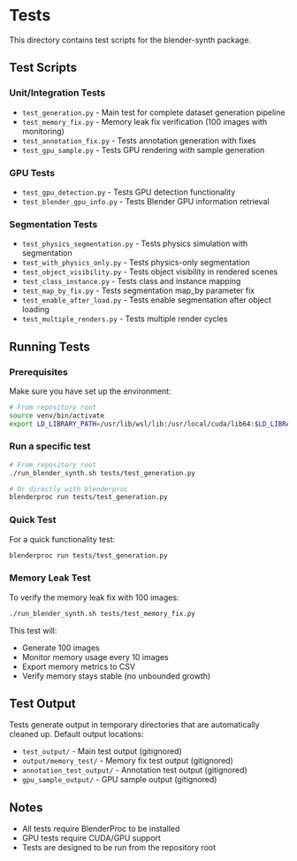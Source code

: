 # Tests

This directory contains test scripts for the blender-synth package.

## Test Scripts

### Unit/Integration Tests
- `test_generation.py` - Main test for complete dataset generation pipeline
- `test_memory_fix.py` - Memory leak fix verification (100 images with monitoring)
- `test_annotation_fix.py` - Tests annotation generation with fixes
- `test_gpu_sample.py` - Tests GPU rendering with sample generation

### GPU Tests
- `test_gpu_detection.py` - Tests GPU detection functionality
- `test_blender_gpu_info.py` - Tests Blender GPU information retrieval

### Segmentation Tests
- `test_physics_segmentation.py` - Tests physics simulation with segmentation
- `test_with_physics_only.py` - Tests physics-only segmentation
- `test_object_visibility.py` - Tests object visibility in rendered scenes
- `test_class_instance.py` - Tests class and instance mapping
- `test_map_by_fix.py` - Tests segmentation map_by parameter fix
- `test_enable_after_load.py` - Tests enable segmentation after object loading
- `test_multiple_renders.py` - Tests multiple render cycles

## Running Tests

### Prerequisites
Make sure you have set up the environment:
```bash
# From repository root
source venv/bin/activate
export LD_LIBRARY_PATH=/usr/lib/wsl/lib:/usr/local/cuda/lib64:$LD_LIBRARY_PATH
```

### Run a specific test
```bash
# From repository root
./run_blender_synth.sh tests/test_generation.py

# Or directly with blenderproc
blenderproc run tests/test_generation.py
```

### Quick Test
For a quick functionality test:
```bash
blenderproc run tests/test_generation.py
```

### Memory Leak Test
To verify the memory leak fix with 100 images:
```bash
./run_blender_synth.sh tests/test_memory_fix.py
```

This test will:
- Generate 100 images
- Monitor memory usage every 10 images
- Export memory metrics to CSV
- Verify memory stays stable (no unbounded growth)

## Test Output
Tests generate output in temporary directories that are automatically cleaned up.
Default output locations:
- `test_output/` - Main test output (gitignored)
- `output/memory_test/` - Memory fix test output (gitignored)
- `annotation_test_output/` - Annotation test output (gitignored)
- `gpu_sample_output/` - GPU sample output (gitignored)

## Notes
- All tests require BlenderProc to be installed
- GPU tests require CUDA/GPU support
- Tests are designed to be run from the repository root
